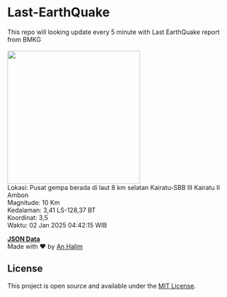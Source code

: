 # Last-EarthQuake
This repo will looking update every 5 minute with Last EarthQuake report from BMKG
<br>
<br>
<img src="undefined" width="300"/>
<br>
Lokasi: Pusat gempa berada di laut 8 km selatan Kairatu-SBB  III Kairatu II Ambon <br>
Magnitude: 10 Km <br>
Kedalaman: 3,41 LS-128,37 BT <br>
Koordinat: 3,5 <br>
Waktu: 02 Jan 2025 04:42:15 WIB <br>

<a href="./data/data.json">**JSON Data**</a>
<br>
Made with ❤️ by <a href="https://github.com/an-halim">An Halim</a>
## License

This project is open source and available under the [MIT License](LICENSE).
